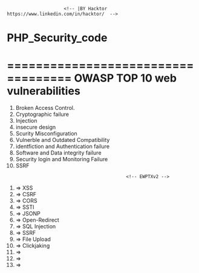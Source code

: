                          <!-- |BY Hacktor  https://www.linkedin.com/in/hacktor/  -->
# PHP_Security_code

<!-- This project is a personal learning, so you will find errors or disorganization ;) -->
<!-- new list of vulnerabilities. -->
===================================
                                                OWASP TOP 10 web vulnerabilities
====================================
01. Broken Access Control.
02. Cryptographic failure
03. Injection
04. insecure design
05. Scurity Misconfiguration
06. Vulnerble and Outdated Compatibility
07. identfiction and Authentication failure
08. Software and Data integrity failure
09. Security login and Monitoring Failure
10. SSRF
<!-- ===================================== -->
                                                <!-- EWPTXv2 -->
1.  => XSS 
2.  => CSRF
3.  => CORS
4.  => SSTI
5.  => JSONP
6.  => Open-Redirect
7.  => SQL Injection
8.  => SSRF
9.  => File Upload
10. => Clickjaking 
11. =>
12. => 
13. => 